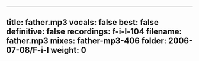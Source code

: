 
---
title: father.mp3
vocals: false
best: false
definitive: false
recordings: f-i-l-104
filename: father.mp3
mixes: father-mp3-406
folder: 2006-07-08/F-i-l
weight: 0
---
